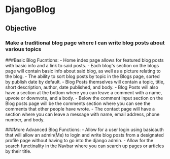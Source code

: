 # DjangoBlog

## Objective

### Make a traditional blog page where I can write blog posts about various topics

###Basic Blog Fucntions:
    - Home index page allows for featured blog posts with basic info and a link to said posts.
    - Each blog's section on the blogs page will contain basic info about said blog, as well as a picture relating to the blog.
    - The ability to sort blog posts by topic in the Blogs page, sorted by publish date by default.
    - Blog Posts themselves will contain a topic, title, short description, author, date published, and body.
    - Blog Posts will also have a section at the bottom where you can leave a comment with a name, upvote or downvote, and a body.
    - Below the comment input section on the Blog posts page will be the comments section where you can see the comments that other people have wrote.
    - The contact page will have a section where you can leave a message with name, email address, phone number, and body.

###More Advanced Blog Functions:
    - Allow for a user login using basicauth that will allow an admin(Me) to login and write blog posts from a designated profile page without having to go into the django admin.
    - Allow for the search functinality in the Navbar where you can search up pages or articles by their title.